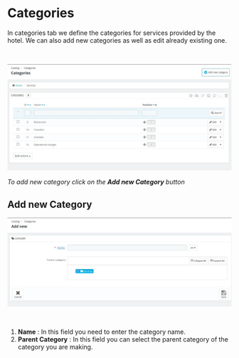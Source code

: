 # Categories
In categories tab we define the categories for services provided by the hotel. We can also add new categories as well as edit already existing one.

</br>


![categories .png](./categories.png)

*To add new category click on the **Add new Category** button*

## Add new Category
![add category .png](./add_category.png)

</br>

1. **Name** : In this field you need to enter the category name.
2. **Parent Category** : In this field you can select the parent category of the category you are making.